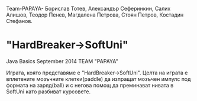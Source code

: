 ﻿Team-PAPAYA-
Борислав Тотев, Александър Сеферинкин, Салих Алишов,
Теодор Пенев, Магдалена Петрова, Стоян Петров, Костадин Стефанов.


"HardBreaker->SoftUni"
============

Java Basics September 2014 TEAM "PAPAYA"

Играта, която представяме е "HardBreaker->SoftUni".
Целта на играта е вплетените мозъчните клетки(paddle) да изпращат мoзъчен импулс под формата на заряд(ball) и с негoва помощ да преминават нивата в SoftUni като разбиват курсовете.
